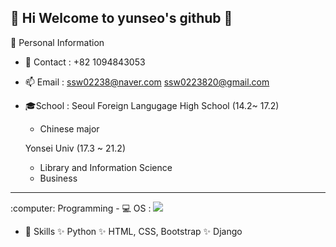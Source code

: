 ## :heartbeat: Hi Welcome to yunseo's github 👋

:girl: Personal Information 

- 📱 Contact : 
 +82 1094843053 
 
 - 📫 Email :
  ssw02238@naver.com 
  ssw0223820@gmail.com
  
 - :mortar_board:School :
   Seoul Foreign Langugage High School (14.2~ 17.2) 
   - Chinese major 

   Yonsei Univ (17.3 ~ 21.2) 
   - Library and Information Science 
   - Business 

<hr>
:computer: Programming 
- 💻 OS : 
<img src="https://img.shields.io/badge/Windows-0078D6?style=for-the-badge&logo=windows&logoColor=white" />

- 🚀 Skills 
✨ Python 
✨ HTML, CSS, Bootstrap
✨ Django





<!--
**ssw02238/ssw02238** is a ✨ _special_ ✨ repository because its `README.md` (this file) appears on your GitHub profile.

Here are some ideas to get you started:

- 🔭 I’m currently working on ...
- 🌱 I’m currently learning ...
- 👯 I’m looking to collaborate on ...
- 🤔 I’m looking for help with ...
- 💬 Ask me about ...
- 📫 How to reach me: ...
- 😄 Pronouns: ...
- ⚡ Fun fact: ...
-->
